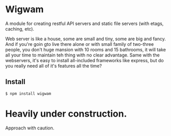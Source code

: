# Wigwam

A module for creating restful API servers and static file servers (with etags, caching, etc).

Web server is like a house, some are small and tiny, some are big and fancy. And if you're goin gto live there alone
or with small family of two-three people, you don't huge mansion with 10 rooms and 15 bathrooms,
it will take all your time to maintain teh thing with no clear advantage.
Same with the webservers, it's easy to install all-included frameworks like express,
but do you really need all of it's features all the time?


## Install

```
$ npm install wigwam
```

# Heavily under construction.

Approach with caution.

